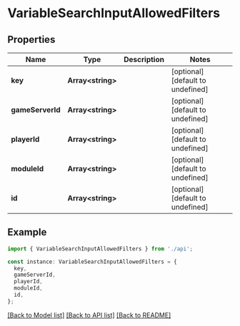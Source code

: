 # VariableSearchInputAllowedFilters

## Properties

| Name             | Type                    | Description | Notes                             |
| ---------------- | ----------------------- | ----------- | --------------------------------- |
| **key**          | **Array&lt;string&gt;** |             | [optional] [default to undefined] |
| **gameServerId** | **Array&lt;string&gt;** |             | [optional] [default to undefined] |
| **playerId**     | **Array&lt;string&gt;** |             | [optional] [default to undefined] |
| **moduleId**     | **Array&lt;string&gt;** |             | [optional] [default to undefined] |
| **id**           | **Array&lt;string&gt;** |             | [optional] [default to undefined] |

## Example

```typescript
import { VariableSearchInputAllowedFilters } from './api';

const instance: VariableSearchInputAllowedFilters = {
  key,
  gameServerId,
  playerId,
  moduleId,
  id,
};
```

[[Back to Model list]](../README.md#documentation-for-models) [[Back to API list]](../README.md#documentation-for-api-endpoints) [[Back to README]](../README.md)
